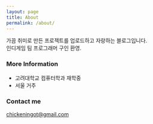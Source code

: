 ```yaml
---
layout: page
title: About
permalink: /about/
---
```


가끔 취미로 만든 프로젝트를 업로드하고 자랑하는 블로그입니다.  
인디게임 팀 프로그래머 구인 환영.  

### More Information

- 고려대학교 컴퓨터학과 재학중
- 서울 거주

### Contact me

[chickeningot@gmail.com](mailto:chickeningot@gmail.com)
